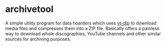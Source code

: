 # archivetool
A simple utility program for data hoarders which uses [yt-dlp](https://github.com/yt-dlp/yt-dlp) to download media files and compresses them into a ZIP file. Basically offers a painless way to download whole discographies, YouTube channels and other similar sources for archiving purposes.
